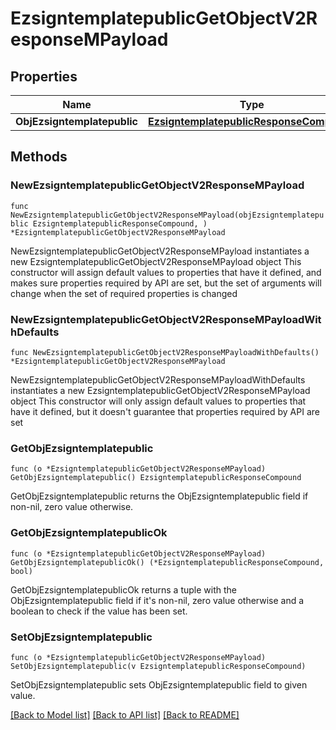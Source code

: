 # EzsigntemplatepublicGetObjectV2ResponseMPayload

## Properties

Name | Type | Description | Notes
------------ | ------------- | ------------- | -------------
**ObjEzsigntemplatepublic** | [**EzsigntemplatepublicResponseCompound**](EzsigntemplatepublicResponseCompound.md) |  | 

## Methods

### NewEzsigntemplatepublicGetObjectV2ResponseMPayload

`func NewEzsigntemplatepublicGetObjectV2ResponseMPayload(objEzsigntemplatepublic EzsigntemplatepublicResponseCompound, ) *EzsigntemplatepublicGetObjectV2ResponseMPayload`

NewEzsigntemplatepublicGetObjectV2ResponseMPayload instantiates a new EzsigntemplatepublicGetObjectV2ResponseMPayload object
This constructor will assign default values to properties that have it defined,
and makes sure properties required by API are set, but the set of arguments
will change when the set of required properties is changed

### NewEzsigntemplatepublicGetObjectV2ResponseMPayloadWithDefaults

`func NewEzsigntemplatepublicGetObjectV2ResponseMPayloadWithDefaults() *EzsigntemplatepublicGetObjectV2ResponseMPayload`

NewEzsigntemplatepublicGetObjectV2ResponseMPayloadWithDefaults instantiates a new EzsigntemplatepublicGetObjectV2ResponseMPayload object
This constructor will only assign default values to properties that have it defined,
but it doesn't guarantee that properties required by API are set

### GetObjEzsigntemplatepublic

`func (o *EzsigntemplatepublicGetObjectV2ResponseMPayload) GetObjEzsigntemplatepublic() EzsigntemplatepublicResponseCompound`

GetObjEzsigntemplatepublic returns the ObjEzsigntemplatepublic field if non-nil, zero value otherwise.

### GetObjEzsigntemplatepublicOk

`func (o *EzsigntemplatepublicGetObjectV2ResponseMPayload) GetObjEzsigntemplatepublicOk() (*EzsigntemplatepublicResponseCompound, bool)`

GetObjEzsigntemplatepublicOk returns a tuple with the ObjEzsigntemplatepublic field if it's non-nil, zero value otherwise
and a boolean to check if the value has been set.

### SetObjEzsigntemplatepublic

`func (o *EzsigntemplatepublicGetObjectV2ResponseMPayload) SetObjEzsigntemplatepublic(v EzsigntemplatepublicResponseCompound)`

SetObjEzsigntemplatepublic sets ObjEzsigntemplatepublic field to given value.



[[Back to Model list]](../README.md#documentation-for-models) [[Back to API list]](../README.md#documentation-for-api-endpoints) [[Back to README]](../README.md)


